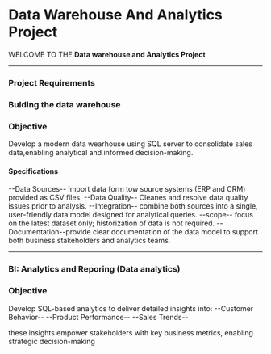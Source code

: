 # Data Warehouse And Analytics Project





WELCOME TO THE **Data warehouse and Analytics Project**

---
### Project Requirements

### Bulding the data warehouse 

### Objective
Develop a modern data wearhouse using SQL server to consolidate sales data,enabling analytical and informed decision-making.

#### Specifications
--Data Sources-- Import data form tow source systems (ERP and CRM) provided as CSV files.
--Data Quality-- Cleanes and resolve data quality issues prior to analysis.
--Integration--  combine both sources into a single, user-friendly data model designed for analytical queries.
--scope--        focus on the latest dataset only; historization of data is not required.
--Documentation--provide clear documentation of the data model to support both business stakeholders and analytics teams.



---

### BI: Analytics and Reporing (Data analytics)

### Objective
Develop SQL-based analytics to deliver detailed insights into:
--Customer Behavior--
--Product Performance--
--Sales Trends--

these insights empower stakeholders with key business metrics, enabling strategic decision-making
